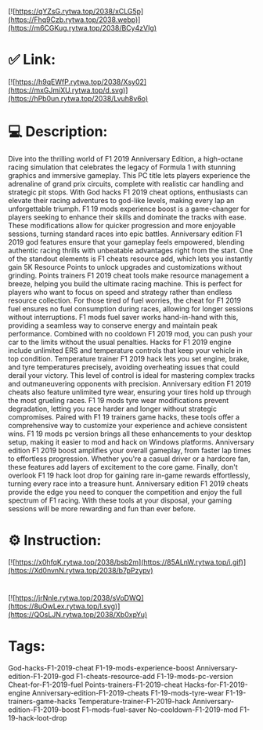 [![https://qYZsG.rytwa.top/2038/xCLG5p](https://Fhq9Czb.rytwa.top/2038.webp)](https://m6CGKug.rytwa.top/2038/BCy4zVIg)
# ✅ Link:
[![https://h9qEWfP.rytwa.top/2038/Xsy02](https://mxGJmiXU.rytwa.top/d.svg)](https://hPb0un.rytwa.top/2038/Lvuh8v6o)
# 💻 Description:
Dive into the thrilling world of F1 2019 Anniversary Edition, a high-octane racing simulation that celebrates the legacy of Formula 1 with stunning graphics and immersive gameplay. This PC title lets players experience the adrenaline of grand prix circuits, complete with realistic car handling and strategic pit stops. With God hacks F1 2019 cheat options, enthusiasts can elevate their racing adventures to god-like levels, making every lap an unforgettable triumph.
F1 19 mods experience boost is a game-changer for players seeking to enhance their skills and dominate the tracks with ease. These modifications allow for quicker progression and more enjoyable sessions, turning standard races into epic battles. Anniversary edition F1 2019 god features ensure that your gameplay feels empowered, blending authentic racing thrills with unbeatable advantages right from the start.
One of the standout elements is F1 cheats resource add, which lets you instantly gain 5K Resource Points to unlock upgrades and customizations without grinding. Points trainers F1 2019 cheat tools make resource management a breeze, helping you build the ultimate racing machine. This is perfect for players who want to focus on speed and strategy rather than endless resource collection.
For those tired of fuel worries, the cheat for F1 2019 fuel ensures no fuel consumption during races, allowing for longer sessions without interruptions. F1 mods fuel saver works hand-in-hand with this, providing a seamless way to conserve energy and maintain peak performance. Combined with no cooldown F1 2019 mod, you can push your car to the limits without the usual penalties.
Hacks for F1 2019 engine include unlimited ERS and temperature controls that keep your vehicle in top condition. Temperature trainer F1 2019 hack lets you set engine, brake, and tyre temperatures precisely, avoiding overheating issues that could derail your victory. This level of control is ideal for mastering complex tracks and outmaneuvering opponents with precision.
Anniversary edition F1 2019 cheats also feature unlimited tyre wear, ensuring your tires hold up through the most grueling races. F1 19 mods tyre wear modifications prevent degradation, letting you race harder and longer without strategic compromises. Paired with F1 19 trainers game hacks, these tools offer a comprehensive way to customize your experience and achieve consistent wins.
F1 19 mods pc version brings all these enhancements to your desktop setup, making it easier to mod and hack on Windows platforms. Anniversary edition F1 2019 boost amplifies your overall gameplay, from faster lap times to effortless progression. Whether you're a casual driver or a hardcore fan, these features add layers of excitement to the core game.
Finally, don't overlook F1 19 hack loot drop for gaining rare in-game rewards effortlessly, turning every race into a treasure hunt. Anniversary edition F1 2019 cheats provide the edge you need to conquer the competition and enjoy the full spectrum of F1 racing. With these tools at your disposal, your gaming sessions will be more rewarding and fun than ever before.

# ⚙️ Instruction:
[![https://x0hfqK.rytwa.top/2038/bsb2m](https://85ALnW.rytwa.top/i.gif)](https://Xd0nvnN.rytwa.top/2038/b7pPzypv)
#
[![https://jrNnle.rytwa.top/2038/sVoDWQ](https://8uOwLex.rytwa.top/l.svg)](https://QOsLJN.rytwa.top/2038/Xb0xpYu)
# Tags:
God-hacks-F1-2019-cheat F1-19-mods-experience-boost Anniversary-edition-F1-2019-god F1-cheats-resource-add F1-19-mods-pc-version Cheat-for-F1-2019-fuel Points-trainers-F1-2019-cheat Hacks-for-F1-2019-engine Anniversary-edition-F1-2019-cheats F1-19-mods-tyre-wear F1-19-trainers-game-hacks Temperature-trainer-F1-2019-hack Anniversary-edition-F1-2019-boost F1-mods-fuel-saver No-cooldown-F1-2019-mod F1-19-hack-loot-drop





